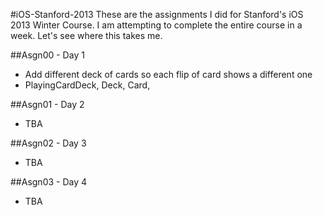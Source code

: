 #iOS-Stanford-2013
These are the assignments I did for Stanford's iOS 2013 Winter Course. I am attempting to complete the entire course in a week. Let's see where this takes me.

##Asgn00 - Day 1
* Add different deck of cards so each flip of card shows a different one
* PlayingCardDeck, Deck, Card, 

##Asgn01 - Day 2
* TBA

##Asgn02 - Day 3
* TBA

##Asgn03 - Day 4
* TBA
